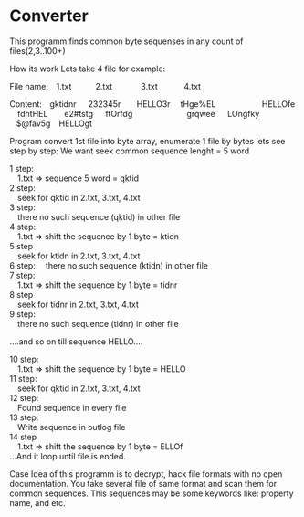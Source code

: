 # Converter

This programm finds common byte sequenses in any count of files(2,3..100+)

How its work
Lets take 4 file for example:  

  File name:&emsp;1.txt&emsp;&emsp;&emsp;2.txt&emsp;&emsp;&emsp;&nbsp; 3.txt&emsp;&emsp;&emsp;     4.txt
  
  Content:&emsp;gktidnr&emsp;&ensp;232345r&emsp;&emsp;HELLO3r&emsp;   tHge%EL&emsp;
              &ensp;&ensp;&ensp;&ensp;&ensp;&ensp;&ensp;&ensp;&ensp;HELLOfe   &ensp;&ensp;fdhtHEL   &ensp;&ensp;&ensp;&nbsp;e2#tstg &emsp;  ftOrfdg&emsp;&emsp;
              &emsp;&emsp;&emsp;&emsp;&ensp;grqwee    &ensp;&ensp;&nbsp;LOngfky   &emsp;&nbsp;&nbsp;&nbsp;$@fav5g   &ensp;&nbsp;HELLOgt
              
Program convert 1st file into byte array, enumerate 1 file by bytes
lets see step by step:
We want seek common sequence lenght = 5 word

1 step:  
&emsp;1.txt => sequence 5 word = qktid  
2 step:  
&emsp;seek for qktid in 2.txt, 3.txt, 4.txt  
3 step:  
&emsp;there no such sequence (qktid) in other file  
4 step:  
&emsp;1.txt => shift the sequence by 1 byte = ktidn  
5 step  
&emsp;seek for ktidn in 2.txt, 3.txt, 4.txt  
6 step:
&emsp;there no such sequence (ktidn) in other file  
7 step:  
&emsp;1.txt => shift the sequence by 1 byte = tidnr  
8 step  
&emsp;seek for tidnr in 2.txt, 3.txt, 4.txt  
9 step:  
&emsp;there no such sequence (tidnr) in other file
  
....and so on till sequence HELLO....

10 step:  
&emsp;1.txt => shift the sequence by 1 byte = HELLO  
11 step:  
&emsp;seek for qktid in 2.txt, 3.txt, 4.txt  
12 step:  
&emsp;Found sequence in every file  
13 step:  
&emsp;Write sequence in outlog file  
14 step  
&emsp;1.txt => shift the sequence by 1 byte = ELLOf  
...And it loop until file is ended.

Case Idea of this programm is to decrypt, hack file formats
with no open documentation. You take several file of same format 
and scan them for common sequences. This sequences may be some 
keywords like: property name, and etc.

